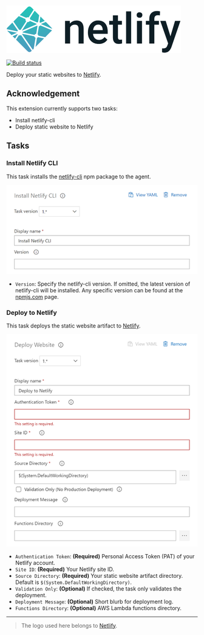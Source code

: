 ![](images/full-logo-light.png)

[![Build status](https://dev.azure.com/aliencube/AzureDevOps.Extensions/_apis/build/status/%5Bnetlify%5D%20dev%2C%20feature%2C%20hotfix)](https://dev.azure.com/aliencube/AzureDevOps.Extensions/_build/latest?definitionId=1)

Deploy your static websites to [Netlify](https://netlify.com).


## Acknowledgement ##

This extension currently supports two tasks:

* Install netlify-cli
* Deploy static website to Netlify


## Tasks ##

### Install Netlify CLI ###

This task installs the [netlify-cli](https://www.npmjs.com/package/netlify-cli) npm package to the agent.

![](images/install.png)

* `Version`: Specify the netlify-cli version. If omitted, the latest version of netlify-cli will be installed. Any specific version can be found at the [npmjs.com](https://www.npmjs.com/package/netlify-cli) page.


### Deploy to Netlify ###

This task deploys the static website artifact to [Netlify](https://netlify.com).

![](images/deploy.png)

* `Authentication Token`: **(Required)** Personal Access Token (PAT) of your Netlify account.
* `Site ID`: **(Required)** Your Netlify site ID.
* `Source Directory`: **(Required)** Your static website artifact directory. Default is `$(System.DefaultWorkingDirectory)`.
* `Validation Only`: **(Optional)** If checked, the task only validates the deployment.
* `Deployment Message`: **(Optional)** Short blurb for deployment log.
* `Functions Directory`: **(Optional)** AWS Lambda functions directory.

---

> The logo used here belongs to [Netlify](https://www.netlify.com/press/).
